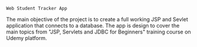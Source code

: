 	Web Student Tracker App

 The main objective of the project is to create a full working JSP
and Sevlet application that connects to a database.
 The app is design to cover the main topics from "JSP, Servlets and JDBC 
for Beginners" training course on Udemy platform.
